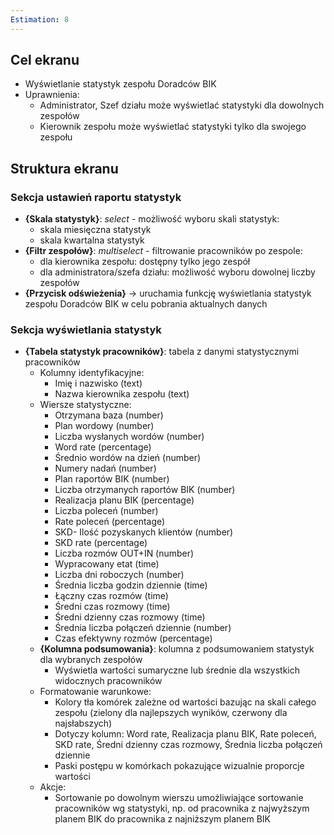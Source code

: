 ```yaml
---
Estimation: 8
---
```


## Cel ekranu

- Wyświetlanie statystyk zespołu Doradców BIK
- Uprawnienia:
  - Administrator, Szef działu może wyświetlać statystyki dla dowolnych zespołów
  - Kierownik zespołu może wyświetlać statystyki tylko dla swojego zespołu

## Struktura ekranu

### Sekcja ustawień raportu statystyk

- **{Skala statystyk}**: *select* - możliwość wyboru skali statystyk:
  - skala miesięczna statystyk
  - skala kwartalna statystyk
- **{Filtr zespołów}**: *multiselect* - filtrowanie pracowników po zespole:
  - dla kierownika zespołu: dostępny tylko jego zespół
  - dla administratora/szefa działu: możliwość wyboru dowolnej liczby zespołów
- **{Przycisk odświeżenia}** -> uruchamia funkcję wyświetlania statystyk zespołu Doradców BIK w celu pobrania aktualnych danych

### Sekcja wyświetlania statystyk

- **{Tabela statystyk pracowników}**: tabela z danymi statystycznymi pracowników
  - Kolumny identyfikacyjne:
    - Imię i nazwisko (text)
    - Nazwa kierownika zespołu (text)
  - Wiersze statystyczne:
    - Otrzymana baza (number)
    - Plan wordowy (number)
    - Liczba wysłanych wordów (number)
    - Word rate (percentage)
    - Średnio wordów na dzień (number)
    - Numery nadań (number)
    - Plan raportów BIK (number)
    - Liczba otrzymanych raportów BIK (number)
    - Realizacja planu BIK (percentage)
    - Liczba poleceń (number)
    - Rate poleceń (percentage)
    - SKD- Ilość pozyskanych klientów (number)
    - SKD rate (percentage)
    - Liczba rozmów OUT+IN (number)
    - Wypracowany etat (time)
    - Liczba dni roboczych (number)
    - Średnia liczba godzin dziennie (time)
    - Łączny czas rozmów (time)
    - Średni czas rozmowy (time)
    - Średni dzienny czas rozmowy (time)
    - Średnia liczba połączeń dziennie (number)
    - Czas efektywny rozmów (percentage)
  - **{Kolumna podsumowania}**: kolumna z podsumowaniem statystyk dla wybranych zespołów
    - Wyświetla wartości sumaryczne lub średnie dla wszystkich widocznych pracowników
  - Formatowanie warunkowe:
    - Kolory tła komórek zależne od wartości bazując na skali całego zespołu (zielony dla najlepszych wyników, czerwony dla najsłabszych)
    - Dotyczy kolumn: Word rate, Realizacja planu BIK, Rate poleceń, SKD rate, Średni dzienny czas rozmowy, Średnia liczba połączeń dziennie
    - Paski postępu w komórkach pokazujące wizualnie proporcje wartości
  - Akcje:
    - Sortowanie po dowolnym wierszu umożliwiające sortowanie pracowników wg statystyki, np. od pracownika z najwyższym planem BIK do pracownika z najniższym planem BIK
